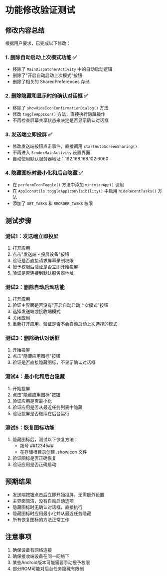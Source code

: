 # 功能修改验证测试

## 修改内容总结

根据用户要求，已完成以下修改：

### 1. 删除自动启动上次模式功能 ✅
- 移除了 `MainDispatcherActivity` 中的自动启动逻辑
- 删除了"开启自动启动上次模式"按钮
- 删除了相关的 SharedPreferences 存储

### 2. 删除隐藏和显示时的确认对话框 ✅
- 移除了 `showHideIconConfirmationDialog()` 方法
- 修改 `toggleAppIcon()` 方法，直接执行隐藏操作
- 不再检查屏幕共享状态来决定是否显示确认对话框

### 3. 发送端立即投屏 ✅
- 修改发送端按钮点击事件，直接调用 `startAutoScreenSharing()`
- 不再进入 `SenderMainActivity` 设置界面
- 自动使用默认服务器地址：192.168.168.102:6060

### 4. 隐藏图标时最小化和后台隐藏 ✅
- 在 `performIconToggle()` 方法中添加 `minimizeApp()` 调用
- 在 `AppIconUtils.toggleAppIconVisibility()` 中启用 `hideRecentTasks()` 方法
- 添加了 `GET_TASKS` 和 `REORDER_TASKS` 权限

## 测试步骤

### 测试1：发送端立即投屏
1. 打开应用
2. 点击"发送端 - 投屏设备"按钮
3. 验证是否直接请求屏幕录制权限
4. 授予权限后验证是否立即开始投屏
5. 验证是否连接到默认服务器地址

### 测试2：删除自动启动功能
1. 打开应用
2. 验证主界面是否没有"开启自动启动上次模式"按钮
3. 选择发送端或接收端模式
4. 关闭应用
5. 重新打开应用，验证是否不会自动启动上次选择的模式

### 测试3：删除确认对话框
1. 开始投屏
2. 点击"隐藏应用图标"按钮
3. 验证是否直接隐藏图标，不显示确认对话框

### 测试4：最小化和后台隐藏
1. 开始投屏
2. 点击"隐藏应用图标"按钮
3. 验证应用是否最小化
4. 验证应用是否从最近任务列表中隐藏
5. 验证投屏是否继续在后台运行

### 测试5：恢复图标功能
1. 隐藏图标后，测试以下恢复方法：
   - 拨号 *#*#12345#*#*
   - 在存储根目录创建 .showicon 文件
2. 验证图标是否正确恢复
3. 验证应用是否正确启动

## 预期结果

- 发送端按钮点击后立即开始投屏，无需额外设置
- 主界面简洁，没有自动启动选项
- 隐藏图标时无确认对话框，直接执行
- 隐藏图标时应用最小化并从最近任务隐藏
- 所有恢复图标的方法正常工作

## 注意事项

1. 确保设备有网络连接
2. 确保接收端设备在同一网络下
3. 某些Android版本可能需要手动授予权限
4. 部分ROM可能对后台任务隐藏有限制 